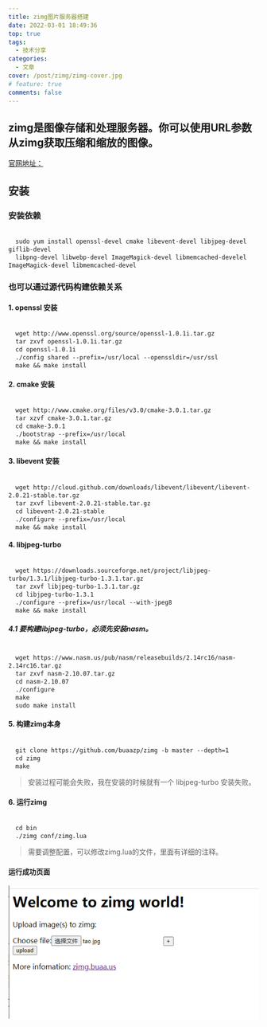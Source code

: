 ```yaml
---
title: zimg图片服务器搭建
date: 2022-03-01 18:49:36
top: true
tags:
  - 技术分享
categories:
  - 文章
cover: /post/zimg/zimg-cover.jpg
# feature: true
comments: false
---
```



## zimg是图像存储和处理服务器。你可以使用URL参数从zimg获取压缩和缩放的图像。

[官网地址：](http://zimg.buaa.us)
## 安装

### 安装依赖

``` shell

  sudo yum install openssl-devel cmake libevent-devel libjpeg-devel giflib-devel 
  libpng-devel libwebp-devel ImageMagick-devel libmemcached-develel ImageMagick-devel libmemcached-devel

```

### 也可以通过源代码构建依赖关系

#### 1. openssl 安装

``` shell

  wget http://www.openssl.org/source/openssl-1.0.1i.tar.gz
  tar zxvf openssl-1.0.1i.tar.gz
  cd openssl-1.0.1i
  ./config shared --prefix=/usr/local --openssldir=/usr/ssl
  make && make install 

```

#### 2. cmake 安装

``` shell

  wget http://www.cmake.org/files/v3.0/cmake-3.0.1.tar.gz
  tar xzvf cmake-3.0.1.tar.gz 
  cd cmake-3.0.1
  ./bootstrap --prefix=/usr/local 
  make && make install 

```


#### 3. libevent 安装

``` shell

  wget http://cloud.github.com/downloads/libevent/libevent/libevent-2.0.21-stable.tar.gz
  tar zxvf libevent-2.0.21-stable.tar.gz
  cd libevent-2.0.21-stable
  ./configure --prefix=/usr/local 
  make && make install 

```

#### 4. libjpeg-turbo

``` shell

  wget https://downloads.sourceforge.net/project/libjpeg-turbo/1.3.1/libjpeg-turbo-1.3.1.tar.gz
  tar zxvf libjpeg-turbo-1.3.1.tar.gz
  cd libjpeg-turbo-1.3.1
  ./configure --prefix=/usr/local --with-jpeg8
  make && make install

```

##### 4.1 要构建libjpeg-turbo，必须先安装nasm。

  ``` shell

    wget https://www.nasm.us/pub/nasm/releasebuilds/2.14rc16/nasm-2.14rc16.tar.gz
    tar zxvf nasm-2.10.07.tar.gz
    cd nasm-2.10.07
    ./configure
    make
    sudo make install

  ```


#### 5. 构建zimg本身

``` shell

  git clone https://github.com/buaazp/zimg -b master --depth=1
  cd zimg   
  make

```

> 安装过程可能会失败，我在安装的时候就有一个 libjpeg-turbo 安装失败。

#### 6. 运行zimg

``` shell

  cd bin  
  ./zimg conf/zimg.lua

```


> 需要调整配置，可以修改zimg.lua的文件，里面有详细的注释。

#### 运行成功页面

![效果图](./zimg/zimg-success.png)